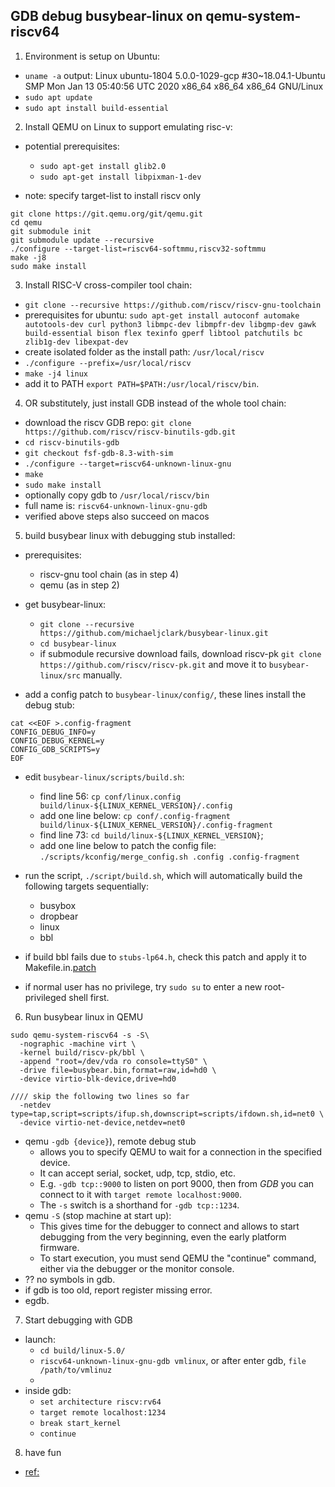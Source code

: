 ## GDB debug busybear-linux on qemu-system-riscv64

1. Environment is setup on Ubuntu:
- `uname -a` output: 
  Linux ubuntu-1804 5.0.0-1029-gcp #30~18.04.1-Ubuntu SMP Mon Jan 13 05:40:56 UTC 2020 x86_64 x86_64 x86_64 GNU/Linux
- `sudo apt update` 
- `sudo apt install build-essential`

  
2. Install QEMU on Linux to support emulating risc-v:
- potential prerequisites:
  - `sudo apt-get install glib2.0`
  - `sudo apt-get install libpixman-1-dev`

- note: specify target-list to install riscv only
```
git clone https://git.qemu.org/git/qemu.git
cd qemu
git submodule init
git submodule update --recursive
./configure --target-list=riscv64-softmmu,riscv32-softmmu
make -j8
sudo make install
```


3. Install RISC-V cross-compiler tool chain:
- `git clone --recursive https://github.com/riscv/riscv-gnu-toolchain`
- prerequisites for ubuntu: `sudo apt-get install autoconf automake autotools-dev curl python3 libmpc-dev libmpfr-dev libgmp-dev gawk build-essential bison flex texinfo gperf libtool patchutils bc zlib1g-dev libexpat-dev`
- create isolated folder as the install path: `/usr/local/riscv`
- `./configure --prefix=/usr/local/riscv`
- `make -j4 linux`
- add it to PATH `export PATH=$PATH:/usr/local/riscv/bin`.


4. OR substitutely, just install GDB instead of the whole tool chain:
- download the riscv GDB repo: `git clone https://github.com/riscv/riscv-binutils-gdb.git`
- `cd riscv-binutils-gdb`
- `git checkout fsf-gdb-8.3-with-sim`
- `./configure --target=riscv64-unknown-linux-gnu`
- `make`
- `sudo make install`
- optionally copy gdb to `/usr/local/riscv/bin`
- full name is: `riscv64-unknown-linux-gnu-gdb`
- verified above steps also succeed on macos

  
5. build busybear linux with debugging stub installed:
- prerequisites:
  - riscv-gnu tool chain (as in step 4)
  - qemu (as in step 2)
- get busybear-linux: 
  - `git clone --recursive https://github.com/michaeljclark/busybear-linux.git`
  - `cd busybear-linux`
  - if submodule recursive download fails, download riscv-pk `git clone https://github.com/riscv/riscv-pk.git` and move it to `busybear-linux/src` manually. 

- add a config patch to `busybear-linux/config/`, these lines install the debug stub:
```
cat <<EOF >.config-fragment
CONFIG_DEBUG_INFO=y
CONFIG_DEBUG_KERNEL=y
CONFIG_GDB_SCRIPTS=y
EOF
```

- edit `busybear-linux/scripts/build.sh`: 
  - find line 56: `cp conf/linux.config build/linux-${LINUX_KERNEL_VERSION}/.config`
  - add one line below: `cp conf/.config-fragment build/linux-${LINUX_KERNEL_VERSION}/.config-fragment`
  - find line 73: `cd build/linux-${LINUX_KERNEL_VERSION}`;
  - add one line below to patch the config file: `./scripts/kconfig/merge_config.sh .config .config-fragment`
  
- run the script, `./script/build.sh`, which will automatically build the following targets sequentially: 
  - busybox
  - dropbear
  - linux
  - bbl

- if build bbl fails due to `stubs-lp64.h`, check this patch and apply it to Makefile.in.[patch](https://github.com/riscv/riscv-pk/pull/114/commits/00f0dd04cbdb670f7e81d7fe5c686cb49e7cd182)

- if normal user has no privilege, try `sudo su` to enter a new root-privileged shell first.

6. Run busybear linux in QEMU
```
sudo qemu-system-riscv64 -s -S\
  -nographic -machine virt \
  -kernel build/riscv-pk/bbl \
  -append "root=/dev/vda ro console=ttyS0" \
  -drive file=busybear.bin,format=raw,id=hd0 \
  -device virtio-blk-device,drive=hd0
  
//// skip the following two lines so far  
  -netdev type=tap,script=scripts/ifup.sh,downscript=scripts/ifdown.sh,id=net0 \
  -device virtio-net-device,netdev=net0
```
- qemu `-gdb {device}`), remote debug stub
  - allows you to specify QEMU to wait for a connection in the specified device.
  - It can accept serial, socket, udp, tcp, stdio, etc. 
  - E.g. `-gdb tcp::9000` to listen on port 9000, then from _GDB_ you can connect to it with `target remote localhost:9000`.
  - The `-s` switch is a shorthand for `-gdb tcp::1234`.
- qemu `-S` (stop machine at start up): 
  - This gives time for the debugger to connect and allows to start debugging from the very beginning, even the early platform firmware.
  - To start execution, you must send QEMU the "continue" command, either via the debugger or the monitor console.
- ?? no symbols in gdb.
- if gdb is too old, report register missing error.
- egdb. 

7. Start debugging with GDB
- launch: 
  - `cd build/linux-5.0/`
  - `riscv64-unknown-linux-gnu-gdb vmlinux`, or after enter gdb, `file /path/to/vmlinuz`
  - 
- inside gdb:
  - `set architecture riscv:rv64`
  - `target remote localhost:1234`
  - `break start_kernel`
  - `continue`


8. have fun
- [ref:](https://stackoverflow.com/questions/11408041/how-to-debug-the-linux-kernel-with-gdb-and-qemu/33203642#33203642)
